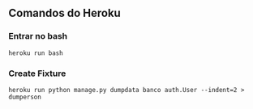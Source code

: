 ## Comandos do Heroku

### Entrar no bash

```
heroku run bash
```

### Create Fixture

```
heroku run python manage.py dumpdata banco auth.User --indent=2 > dumperson
```
